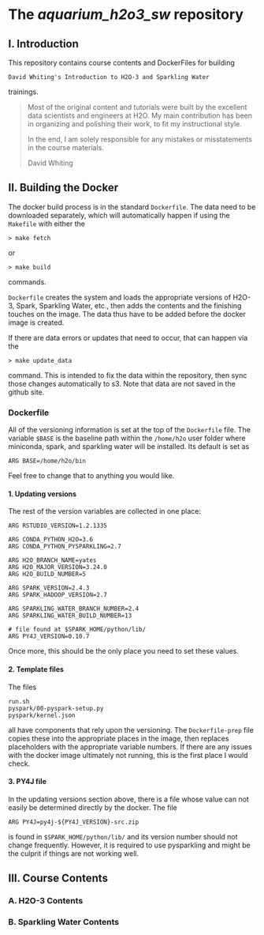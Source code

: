 # The *aquarium\_h2o3\_sw* repository

## I. Introduction
This repository contains course contents and DockerFiles for building 

```
David Whiting's Introduction to H2O-3 and Sparkling Water
``` 

trainings. 

>Most of the original content and tutorials were built by the excellent data scientists and engineers at H2O. My main contribution has been in organizing and polishing their work, to fit my instructional style.
>
>In the end, I am solely responsible for any mistakes or misstatements in the course materials.
>
>  David Whiting 

## II. Building the Docker

The docker build process is in the standard `Dockerfile`. The data need to be downloaded separately, which will automatically happen if using the `Makefile` with either the

```
> make fetch
```
or

```
> make build
```
commands.

`Dockerfile` creates the system and loads the appropriate versions of H2O-3, Spark, Sparkling Water, etc., then adds the contents and the finishing touches on the image. The data thus have to be added before the docker image is created.

If there are data errors or updates that need to occur, that can happen via the

```
> make update_data
```
command. This is intended to fix the data within the repository, then sync those changes automatically to s3. Note that data are not saved in the github site.


### Dockerfile

All of the versioning information is set at the top of the `Dockerfile` file. The variable `$BASE` is the baseline path within the `/home/h2o` user folder where miniconda, spark, and sparkling water will be installed. Its default is set as

```
ARG BASE=/home/h2o/bin
```
Feel free to change that to anything you would like.



#### 1. Updating versions

The rest of the version variables are collected in one place:

```
ARG RSTUDIO_VERSION=1.2.1335

ARG CONDA_PYTHON_H2O=3.6
ARG CONDA_PYTHON_PYSPARKLING=2.7

ARG H2O_BRANCH_NAME=yates
ARG H2O_MAJOR_VERSION=3.24.0
ARG H2O_BUILD_NUMBER=5

ARG SPARK_VERSION=2.4.3
ARG SPARK_HADOOP_VERSION=2.7

ARG SPARKLING_WATER_BRANCH_NUMBER=2.4
ARG SPARKLING_WATER_BUILD_NUMBER=13

# file found at $SPARK_HOME/python/lib/
ARG PY4J_VERSION=0.10.7
```
Once more, this should be the only place you need to set these values. 

#### 2. Template files

The files

```
run.sh
pyspark/00-pyspark-setup.py
pyspark/kernel.json
```

all have components that rely upon the versioning. The `Dockerfile-prep` file copies these into the appropriate places in the image, then replaces placeholders with the appropriate variable numbers. If there are any issues with the docker image ultimately not running, this is the first place I would check.

#### 3. PY4J file

In the updating versions section above, there is a file whose value can not easily be determined directly by the docker. The file 

```
ARG PY4J=py4j-${PY4J_VERSION}-src.zip
```
is found in `$SPARK_HOME/python/lib/` and its version number should not change frequently. However, it is required to use pysparkling and might be the culprit if things are not working well.


## III. Course Contents

### A. H2O-3 Contents

### B. Sparkling Water Contents

